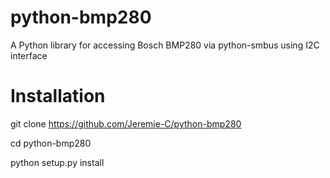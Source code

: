 # python-bmp280
A Python library for accessing Bosch BMP280 via python-smbus using I2C interface

# Installation
git clone https://github.com/Jeremie-C/python-bmp280

cd python-bmp280

python setup.py install
